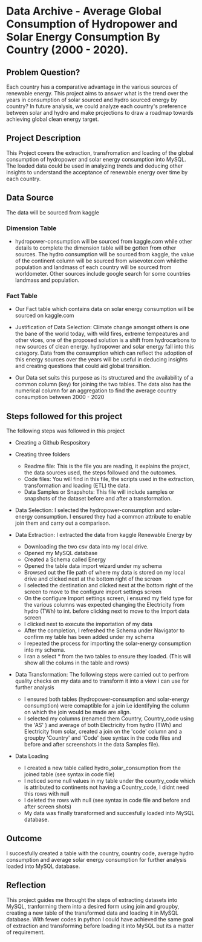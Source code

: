 # Data Archive - Average Global Consumption of Hydropower and Solar Energy Consumption By Country (2000 - 2020).
## Problem Question?
Each country has a comparative advantage in the various sources of renewable energy. This project aims to answer what is the trend over the years in consumption of solar sourced and hydro sourced energy by country? In future analysis, we could analyze each country's preference between solar and hydro and make projections to draw a roadmap towards achieving global clean energy target. 

## Project Description
This Project covers the extraction, transfromation and loading of the global consumption of hydropower and solar energy consumption into MySQL. The loaded data could be used in analyzing trends and deducing other insights to understand the acceptance of renewable energy over time by each country.

## Data Source
The data will be sourced from kaggle
### Dimension Table
- hydropower-consumption will be sourced from kaggle.com while other details to complete the dimension table will be gotten from other sources. The hydro consumption will be sourced from kaggle, the value of the continent column will be sourced from wisevoter.com whilethe population and landmass of each country will be sourced from worldometer. Other sources include google search for some countries landmass and population.
### Fact Table
- Our Fact table which contains data on solar energy consumption will be sourced on kaggle.com

- Justification of Data Selection: Climate change amongst others is one the bane of the world today, with wild fires, extreme tempeatures and other vices, one of the proposed solution is a shift from hydrocarbons to new sources of clean energy. hydropower and solar energy fall into this category. Data from the consumption which can reflect the adoption of this energy sources over the years will be useful in deducing insights and creating questions that could aid global transition. 
- Our Data set suits this purpose as its  structured and the availability of a common column (key) for joining the two tables. The data also has the numerical column for an aggregation to find the average country consumption between 2000 - 2020

## Steps followed for this project
The following steps was followed in this project
- Creating a Github Respository
  
- Creating three folders
  - Readme file: This is the file you are reading, it explains the project, the data sources used, the steps followed and the outcomes.
  - Code files: You will find in this file, the scripts used in the extraction, transformation and loading (ETL) the data.
  - Data Samples or Snapshots: This file will include samples or snapshots of the dataset before and after a transformation.
    
- Data Selection: I selected the hydropower-consumption and solar-energy consumption. I ensured they had a common attribute to enable join them and carry out a comparison.
  
- Data Extraction: I extracted the data from kaggle Renewable Energy by
  - Downloading the two csv data into my local drive.
  - Opened my MySQL database
  - Created a Schema called Energy
  - Opened the table data import wizard under my schema
  - Browsed out the file path of where my data is stored on my local drive and clicked next at the bottom right of the screen
  - I selected the destination and clicked next at the bottom right of the screen to move to the configure import settings screen
  - On the configure Import settings screen, i ensured my field type for the various columns was expected changing the Electricity from hydro (TWh) to int. before clicking next to move to the Import data screen
  - I clicked next to execute the importation of my data
  - After the completion, I refreshed the Schema under Navigator to confirm my table has been added under my schema
  - I repeated the process for importing the solar-energy consumption into my schema.
  - I ran a select * from the two tables to ensure they loaded. (This will show all the colums in the table and rows)
    
- Data Transformation: The following steps were carried out to perfrom quality checks on my data and to transform it into a view i can use for further analysis
  - I ensured both tables (hydropower-consumption and solar-energy consumption) were comaptible for a join i.e identifying the column on which the join would be made are align.
  - I selected my columns (renamed them Country, Country_code using the 'AS' ) and average of both Electricity from hydro (TWh) and Electricity from solar, created a join on the 'code' column and a  groupby 'Country' and 'Code' (see syntax in the code files and before and after screenshots in the data Samples file).
 
- Data Loading
  - I created a new table called hydro_solar_consumption from the joined table (see syntax in code file)
  - I noticed some null values in my table under the country_code which is attributed to continents not having a Country_code, I didnt need this rows with null 
  - I deleted the rows with null (see syntax in code file and before and after screen shots)
  - My data was finally transformed and succesfully loaded into MySQL database.
  
## Outcome
I succesfully created a table with the country, country code, average hydro consumption and average solar energy consumption for further analysis loaded into MySQL database.

## Reflection
This project guides me throught the steps of extracting datasets into MySQL, tranforming them into a desired form using join and groupby, creating a new table of the transformed data and loading it in MySQL database. With fewer codes in python I could have achieved the same goal of extraction and transforming before loading it into MySQL but its a matter of requirement. 
